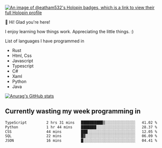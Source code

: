 [![An image of @eatham532's Holopin badges, which is a link to view their full Holopin profile](https://holopin.me/eatham532)](https://holopin.io/@eatham532)


👋 Hi! Glad you're here!

I enjoy learning how things work. Appreciating the little things. :)


List of languages I have programmed in
- Rust
- Html, Css
- Javascript
- Typescript
- C#
- Xaml
- Python
- Java

[![Anurag's GitHub stats](https://github-readme-stats.vercel.app/api?username=Eatham532&theme=dark)](https://github.com/anuraghazra/github-readme-stats)


## Currently wasting my week programming in
<!--START_SECTION:waka-->

```txt
TypeScript         2 hrs 31 mins   ██████████▒░░░░░░░░░░░░░░   41.02 %
Python             1 hr 44 mins    ███████░░░░░░░░░░░░░░░░░░   28.37 %
CSS                44 mins         ███░░░░░░░░░░░░░░░░░░░░░░   12.05 %
SQL                22 mins         █▓░░░░░░░░░░░░░░░░░░░░░░░   06.09 %
JSON               16 mins         █░░░░░░░░░░░░░░░░░░░░░░░░   04.41 %
```

<!--END_SECTION:waka-->
